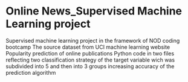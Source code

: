 # Online News_Supervised Machine Learning project
 Supervised machine learning project in the framework of NOD coding bootcamp
 The source dataset from UCI machine learning website
 Popularity prediction of online publications
 Python code in two files reflecting two classification strategy of the target variable wich was subdivided into 5 and then into 3       groups increasing accuracy of the prediction algorithm 
